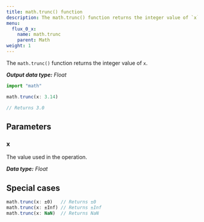 ```yaml
---
title: math.trunc() function
description: The math.trunc() function returns the integer value of `x`.
menu:
  flux_0_x:
    name: math.trunc
    parent: Math
weight: 1
---
```


The `math.trunc()` function returns the integer value of `x`.

_**Output data type:** Float_

```js
import "math"

math.trunc(x: 3.14)

// Returns 3.0
```

## Parameters

### x
The value used in the operation.

_**Data type:** Float_

## Special cases
```js
math.trunc(x: ±0)   // Returns ±0
math.trunc(x: ±Inf) // Returns ±Inf
math.trunc(x: NaN)  // Returns NaN
```
